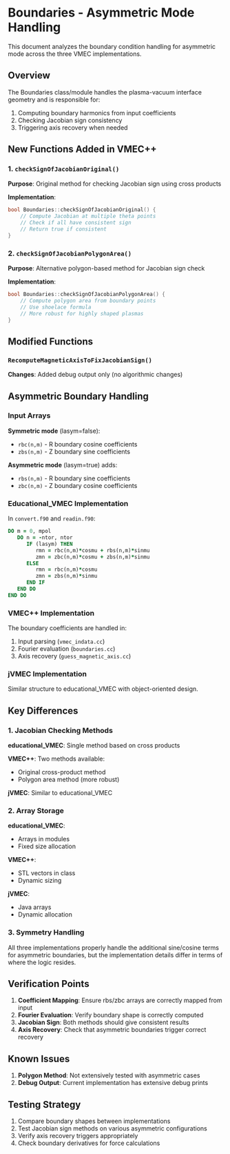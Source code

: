 # Boundaries - Asymmetric Mode Handling

This document analyzes the boundary condition handling for asymmetric mode across the three VMEC implementations.

## Overview

The Boundaries class/module handles the plasma-vacuum interface geometry and is responsible for:
1. Computing boundary harmonics from input coefficients
2. Checking Jacobian sign consistency
3. Triggering axis recovery when needed

## New Functions Added in VMEC++

### 1. `checkSignOfJacobianOriginal()`

**Purpose**: Original method for checking Jacobian sign using cross products

**Implementation**:
```cpp
bool Boundaries::checkSignOfJacobianOriginal() {
    // Compute Jacobian at multiple theta points
    // Check if all have consistent sign
    // Return true if consistent
}
```

### 2. `checkSignOfJacobianPolygonArea()`

**Purpose**: Alternative polygon-based method for Jacobian sign check

**Implementation**:
```cpp
bool Boundaries::checkSignOfJacobianPolygonArea() {
    // Compute polygon area from boundary points
    // Use shoelace formula
    // More robust for highly shaped plasmas
}
```

## Modified Functions

### `RecomputeMagneticAxisToFixJacobianSign()`

**Changes**: Added debug output only (no algorithmic changes)

## Asymmetric Boundary Handling

### Input Arrays

**Symmetric mode** (lasym=false):
- `rbc(n,m)` - R boundary cosine coefficients
- `zbs(n,m)` - Z boundary sine coefficients

**Asymmetric mode** (lasym=true) adds:
- `rbs(n,m)` - R boundary sine coefficients  
- `zbc(n,m)` - Z boundary cosine coefficients

### Educational_VMEC Implementation

In `convert.f90` and `readin.f90`:
```fortran
DO m = 0, mpol
   DO n = -ntor, ntor
      IF (lasym) THEN
         rmn = rbc(n,m)*cosmu + rbs(n,m)*sinmu
         zmn = zbc(n,m)*cosmu + zbs(n,m)*sinmu
      ELSE
         rmn = rbc(n,m)*cosmu
         zmn = zbs(n,m)*sinmu
      END IF
   END DO
END DO
```

### VMEC++ Implementation

The boundary coefficients are handled in:
1. Input parsing (`vmec_indata.cc`)
2. Fourier evaluation (`boundaries.cc`)
3. Axis recovery (`guess_magnetic_axis.cc`)

### jVMEC Implementation

Similar structure to educational_VMEC with object-oriented design.

## Key Differences

### 1. Jacobian Checking Methods

**educational_VMEC**: Single method based on cross products

**VMEC++**: Two methods available:
- Original cross-product method
- Polygon area method (more robust)

**jVMEC**: Similar to educational_VMEC

### 2. Array Storage

**educational_VMEC**: 
- Arrays in modules
- Fixed size allocation

**VMEC++**:
- STL vectors in class
- Dynamic sizing

**jVMEC**:
- Java arrays
- Dynamic allocation

### 3. Symmetry Handling

All three implementations properly handle the additional sine/cosine terms for asymmetric boundaries, but the implementation details differ in terms of where the logic resides.

## Verification Points

1. **Coefficient Mapping**: Ensure rbs/zbc arrays are correctly mapped from input
2. **Fourier Evaluation**: Verify boundary shape is correctly computed
3. **Jacobian Sign**: Both methods should give consistent results
4. **Axis Recovery**: Check that asymmetric boundaries trigger correct recovery

## Known Issues

1. **Polygon Method**: Not extensively tested with asymmetric cases
2. **Debug Output**: Current implementation has extensive debug prints

## Testing Strategy

1. Compare boundary shapes between implementations
2. Test Jacobian sign methods on various asymmetric configurations
3. Verify axis recovery triggers appropriately
4. Check boundary derivatives for force calculations